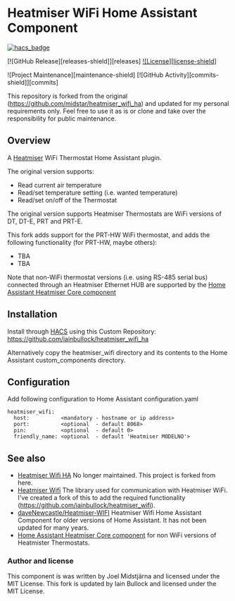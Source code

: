 # Heatmiser WiFi Home Assistant Component

[![hacs_badge](https://img.shields.io/badge/HACS-Default-orange.svg)](https://github.com/custom-components/hacs)

[![GitHub Release][releases-shield]][releases]
[![License][license-shield]](LICENSE.md)

![Project Maintenance][maintenance-shield]
[![GitHub Activity][commits-shield]][commits]

This repository is forked from the original (https://github.com/midstar/heatmiser_wifi_ha) and updated for my personal requirements only. Feel free to use it as is or clone 
and take over the responsibility for public maintenance.

## Overview
A [Heatmiser](http://www.heatmiser.com/) WiFi Thermostat Home Assistant plugin.

The original version supports:
* Read current air temperature
* Read/set temperature setting (i.e. wanted temperature)
* Read/set on/off of the Thermostat

The original version supports Heatmiser Thermostats are WiFi versions of DT, DT-E, PRT and PRT-E. 

This fork adds support for the PRT-HW WiFi thermostat, and adds the following functionality (for PRT-HW, maybe others):
* TBA 
* TBA

Note that non-WiFi thermostat versions (i.e. using RS-485 serial bus) 
connected through an Heatmiser Ethernet HUB are supported by the
[Home Assistant Heatmiser Core component](https://www.home-assistant.io/integrations/heatmiser/)

## Installation
Install through [HACS](https://hacs.xyz/) using this Custom Repository: https://github.com/iainbullock/heatmiser_wifi_ha

Alternatively copy the heatmiser_wifi directory and its contents to the 
Home Assistant custom_components directory.

## Configuration
Add following configuration to Home Assistant configuration.yaml

    heatmiser_wifi:
      host:          <mandatory - hostname or ip address>
      port:          <optional  - default 8068>
      pin:           <optional  - default 0>
      friendly_name: <optional  - default 'Heatmiser MODELNO'>
  
## See also
* [Heatmiser Wifi HA](https://github.com/midstar/heatmiser_wifi_ha) No longer maintained. This project is forked from here. 
* [Heatmiser Wifi](https://github.com/midstar/heatmiser_wifi) The library used for communication with Heatmiser WiFi. I've created a fork of this to add the required functionality (https://github.com/iainbullock/heatmiser_wifi).
* [daveNewcastle/Heatmiser-WIFI](https://github.com/daveNewcastle/Heatmiser-WIFI) Heatmiser Wifi Home Assistant Component for older versions of Home Assistant. It has not been updated for many years.
* [Home Assistant Heatmiser Core component](https://www.home-assistant.io/integrations/heatmiser/) for non WiFi versions of Heatmister Thermostats.
 
### Author and license
This component is was written by Joel Midstjärna and licensed under the MIT License. This fork is updated by Iain Bullock and licensed under the MIT License.
